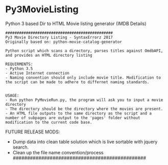 # Py3MovieListing
Python 3 based Dir to HTML Movie listing generator (IMDB Details)

	###############################################
	Py3 Movie Directory Listing - SyntaxErrorz 2017
	Originally based on: python-movie-catalog-generator

	Python script which scans a directory, parses titles against OmdbAPI, and provides an HTML directory listing

	REQUIRMENTS:
	- Python 3.5
	- Active Internet connection 
	- Naming convention should only include movie title. Modification to the script can be made to adhere to differnet naming standards.


	USAGE:
	- Run python PyMovieRun.py, the program will ask you to input a movie directory
	- The directory should be the directory where the movies are present.
	- An HTML file outputs to the same directory as the script and a number of subpages are output to the 'pages' folder without modification to the current code base.
  
  FUTURE RELEASE MODS:
  - Dump data into clean table solution which is live sortable with jquery search.
  - Clean up the file name convention/process
	###############################################

